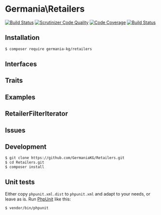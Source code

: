 # Germania\Retailers

[![Build Status](https://travis-ci.org/GermaniaKG/Retailers.svg?branch=master)](https://travis-ci.org/GermaniaKG/Retailers)
[![Scrutinizer Code Quality](https://scrutinizer-ci.com/g/GermaniaKG/Retailers/badges/quality-score.png?b=master)](https://scrutinizer-ci.com/g/GermaniaKG/Retailers/?branch=master)
[![Code Coverage](https://scrutinizer-ci.com/g/GermaniaKG/Retailers/badges/coverage.png?b=master)](https://scrutinizer-ci.com/g/GermaniaKG/Retailers/?branch=master)
[![Build Status](https://scrutinizer-ci.com/g/GermaniaKG/Retailers/badges/build.png?b=master)](https://scrutinizer-ci.com/g/GermaniaKG/Retailers/build-status/master)


## Installation

```bash
$ composer require germania-kg/retailers
```


## Interfaces

## Traits

## Examples

## RetailerFilterIterator

## Issues

## Development

```bash
$ git clone https://github.com/GermaniaKG/Retailers.git
$ cd Retailers.git
$ composer install
```

## Unit tests

Either copy `phpunit.xml.dist` to `phpunit.xml` and adapt to your needs, or leave as is. 
Run [PhpUnit](https://phpunit.de/) like this:

```bash
$ vendor/bin/phpunit
```


